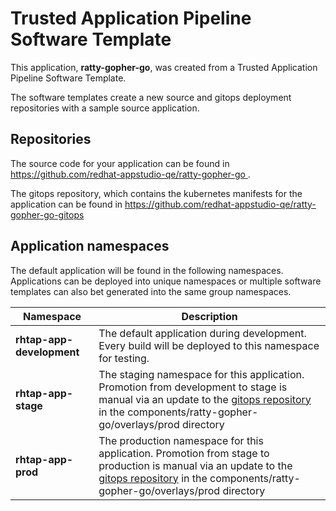 # Trusted Application Pipeline Software Template

This application, **ratty-gopher-go**, was created from a Trusted Application Pipeline Software Template.

The software templates create a new source and gitops deployment repositories with a sample source application. 

## Repositories

The source code for your application can be found in [https://github.com/redhat-appstudio-qe/ratty-gopher-go ](https://github.com/redhat-appstudio-qe/ratty-gopher-go ).
 
The gitops repository, which contains the kubernetes manifests for the application can be found in 
[https://github.com/redhat-appstudio-qe/ratty-gopher-go-gitops ](https://github.com/redhat-appstudio-qe/ratty-gopher-go-gitops ) 

## Application namespaces 

The default application will be found in the following namespaces. Applications can be deployed into unique namespaces or multiple software templates can also bet generated into the same group namespaces.  

|  Namespace   |  Description   |  
| -------- | -------- |   
| **rhtap-app-development** | The default application during development. Every build will be deployed to this namespace for testing. | 
| **rhtap-app-stage** | The staging namespace for this application. Promotion from development to stage is manual via an update to the [gitops repository](https://github.com/redhat-appstudio-qe/ratty-gopher-go-gitops ) in the components/ratty-gopher-go/overlays/prod directory |  
| **rhtap-app-prod** | The production namespace for this application. Promotion from stage to production is manual via an update to the [gitops repository](https://github.com/redhat-appstudio-qe/ratty-gopher-go-gitops ) in the components/ratty-gopher-go/overlays/prod directory | 